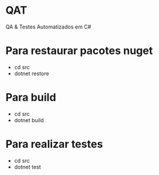 # QAT
QA &amp; Testes Automatizados em C#

# Para restaurar pacotes nuget
- cd src
- dotnet restore

# Para build
- cd src
- dotnet build

# Para realizar testes
- cd src
- dotnet test
